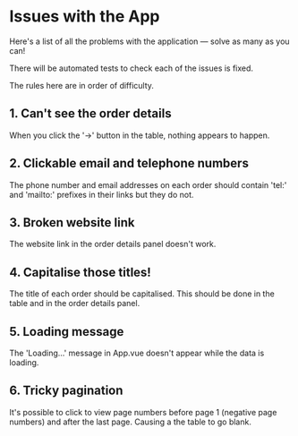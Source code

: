 # Issues with the App

Here's a list of all the problems with the application — solve as many as you can!

There will be automated tests to check each of the issues is fixed.

The rules here are in order of difficulty.

## 1. Can't see the order details

When you click the '->' button in the table, nothing appears to happen.

## 2. Clickable email and telephone numbers

The phone number and email addresses on each order should contain 'tel:' and 'mailto:' prefixes in their links but they do not.

## 3. Broken website link

The website link in the order details panel doesn't work.

## 4. Capitalise those titles!

The title of each order should be capitalised. This should be done in the table and in the order details panel.

## 5. Loading message

The 'Loading...' message in App.vue doesn't appear while the data is loading.

## 6. Tricky pagination

It's possible to click to view page numbers before page 1 (negative page numbers) and after the last page. Causing a the table to go blank.
